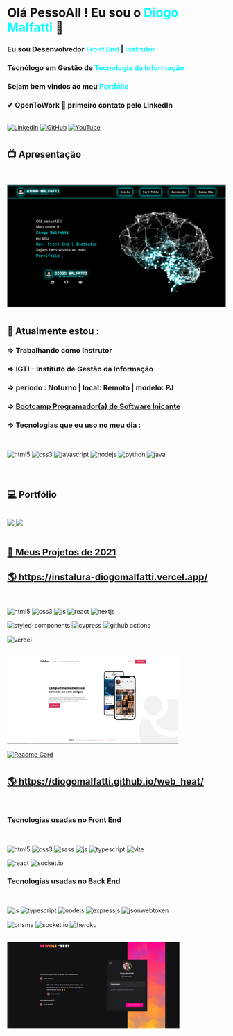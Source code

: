 # Olá PessoAll ! Eu sou o <b><span style="color:#00ffff ">Diogo Malfatti</span></b> 👋

### Eu sou Desenvolvedor <span style="color:#00ffff "><b>Front End</b></span> | <span style ="color: #00ffff "><b>Instrutor</b></span>

### Tecnólogo em Gestão de <span style="color:#00ffff "><b>Tecnologia da Informação</b></span>

### Sejam bem vindos ao meu <span style="color:#00ffff "><b>Portfólio</b></span>

### ✔ OpenToWork 📳 primeiro contato pelo LinkedIn

<br />[![LinkedIn](https://img.shields.io/badge/LinkedIn-0077B5?style=for-the-badge&logo=linkedin&logoColor=white)](https://www.linkedin.com/in/diogomalfatti/)
[![GitHub](https://img.shields.io/badge/GitHub-100000?style=for-the-badge&logo=github&logoColor=white)](https://github.com/DiogoMalfatti)
[![YouTube](https://img.shields.io/badge/YouTube-FF0000?style=for-the-badge&logo=youtube&logoColor=white)](https://www.youtube.com/channel/UCrCyD0WocG8gwz9E2W5QN_A)

#

## 📺 Apresentação

<br/>

[![Watch the video](https://raw.githubusercontent.com/DiogoMalfatti/DiogoMalfatti/main/imagens/homePortifolio1366x75.png)](https://www.youtube.com/watch?v=HbaneIwNZLA&t=6s)

#

## 📌 Atualmente estou :

### => Trabalhando como Instrutor

### => IGTI - Instituto de Gestão da Informação

### => período : Noturno | local: Remoto | modelo: PJ

### => <a href="https://www.igti.com.br/bootcamp/programador-software-iniciante">Bootcamp Programador(a) de Software Inicante</a>

### => Tecnologias que eu uso no meu dia :

<div style="display: inline_block"><br />

  <!-- <img align="center" alt="html5" height="30" width="40"
  src="https://raw.githubusercontent.com/devicons/devicon/master/icons/html5/html5-original.svg" /> -->

<img align="center" alt="html5"
  src="https://img.shields.io/badge/HTML5-E34F26?style=for-the-badge&logo=html5&logoColor=white" />
<img align="center" alt="css3"
  src="https://img.shields.io/badge/CSS3-1572B6?style=for-the-badge&logo=css3&logoColor=white" />
<img align="center" alt="javascript"
  src="https://img.shields.io/badge/JavaScript-F7DF1E?style=for-the-badge&logo=javascript&logoColor=black" />
<img align="center" alt="nodejs"
  src="https://img.shields.io/badge/Node.js-43853D?style=for-the-badge&logo=node.js&logoColor=white" />
<img align="center" alt="python"
  src="https://img.shields.io/badge/Python-14354C?style=for-the-badge&logo=python&logoColor=white" />
<img align="center" alt="java"
  src="https://img.shields.io/badge/Java-ED8B00?style=for-the-badge&logo=java&logoColor=white" />

</div>

<br />

#

## 💻 Portfólio

<br/>

<div>
  <a href="https://github.com/DiogoMalfatti?tab=repositories">

  <img height="180em" src="https://github-readme-stats.vercel.app/api?username=diogoMalfatti&show_icons=true&theme=dracula"/>

  <img height="180em" src="https://github-readme-stats.vercel.app/api/top-langs/?username=diogomalfatti&layout=compact&langs_count=16&theme=dracula"/>
</div>

<br/>

## 📂 Meus Projetos de 2021

<h2>
  <a href="https://instalura-diogomalfatti.vercel.app/"> 🌎 https://instalura-diogomalfatti.vercel.app/</a>
</h2>

<br />

<img align="center" alt="html5"
  src="https://img.shields.io/badge/HTML5-E34F26?style=for-the-badge&logo=html5&logoColor=white" />
<img align="center" alt="css3"
  src="https://img.shields.io/badge/CSS3-1572B6?style=for-the-badge&logo=css3&logoColor=white" />
<img align="center" alt="js"
  src="https://img.shields.io/badge/JavaScript-F7DF1E?style=for-the-badge&logo=javascript&logoColor=black" />
<img align="center" alt="react"
  src="https://img.shields.io/badge/React-20232A?style=for-the-badge&logo=react&logoColor=61DAFB" />
<img align="center" alt="nextjs"
  src="https://img.shields.io/badge/next.js-000000?style=for-the-badge&logo=nextdotjs&logoColor=white" />

<img align="center" alt="styled-components"
  src="https://img.shields.io/badge/styled--components-DB7093?style=for-the-badge&logo=styled-components&logoColor=white" />
<img align="center" alt="cypress"
  src="https://img.shields.io/badge/Cypress-17202C?style=for-the-badge&logo=cypress&logoColor=white" />
<img align="center" alt="github actions"
  src="https://img.shields.io/badge/GitHub_Actions-2088FF?style=for-the-badge&logo=github-actions&logoColor=white" />

<img align="center" alt="vercel"
  src="https://img.shields.io/badge/Vercel-000000?style=for-the-badge&logo=vercel&logoColor=white" />

<br />

<img height="200em" src="https://raw.githubusercontent.com/DiogoMalfatti/DiogoMalfatti/main/imagens/instalura1280.png" />

[![Readme Card](https://github-readme-stats.vercel.app/api/pin/?username=diogomalfatti&repo=instalura)](https://github.com/DiogoMalfatti/instalura)

#

<h2>
  <a href="https://diogomalfatti.github.io/web_heat/"> 🌎 https://diogomalfatti.github.io/web_heat/</a>
</h2>

<br />

### Tecnologias usadas no Front End

<br />

<img align="center" alt="html5"
  src="https://img.shields.io/badge/HTML5-E34F26?style=for-the-badge&logo=html5&logoColor=white" />
<img align="center" alt="css3"
  src="https://img.shields.io/badge/CSS3-1572B6?style=for-the-badge&logo=css3&logoColor=white" />
<img align="center" alt="sass"
  src="https://img.shields.io/badge/Sass-CC6699?style=for-the-badge&logo=sass&logoColor=white" />
<img align="center" alt="js"
  src="https://img.shields.io/badge/JavaScript-F7DF1E?style=for-the-badge&logo=javascript&logoColor=black" />
<img align="center" alt="typescript"
  src="https://img.shields.io/badge/TypeScript-007ACC?style=for-the-badge&logo=typescript&logoColor=white" />
<img align="center" alt="vite"
  src="https://img.shields.io/badge/Vite-B73BFE?style=for-the-badge&logo=vite&logoColor=FFD62E" />

<img align="center" alt="react"
  src="https://img.shields.io/badge/React-20232A?style=for-the-badge&logo=react&logoColor=61DAFB" />
<img align="center" alt="socket.io"
  src="https://img.shields.io/badge/Socket.io-010101?&style=for-the-badge&logo=Socket.io&logoColor=white" />

### Tecnologias usadas no Back End

<br />

<img align="center" alt="js"
  src="https://img.shields.io/badge/JavaScript-F7DF1E?style=for-the-badge&logo=javascript&logoColor=black" />
<img align="center" alt="typescript"
  src="https://img.shields.io/badge/TypeScript-007ACC?style=for-the-badge&logo=typescript&logoColor=white" />
<img align="center" alt="nodejs"
  src="	https://img.shields.io/badge/Node.js-339933?style=for-the-badge&logo=nodedotjs&logoColor=white" />
<img align="center" alt="expressjs"
  src="https://img.shields.io/badge/Express.js-000000?style=for-the-badge&logo=express&logoColor=white" />
<img align="center" alt="jsonwebtoken"
  src="	https://img.shields.io/badge/JWT-000000?style=for-the-badge&logo=JSON%20web%20tokens&logoColor=white" />

<img align="center" alt="prisma"
  src="https://img.shields.io/badge/Prisma-3982CE?style=for-the-badge&logo=Prisma&logoColor=white" />
<img align="center" alt="socket.io"
  src="https://img.shields.io/badge/Socket.io-010101?&style=for-the-badge&logo=Socket.io&logoColor=white" />
<img align="center" alt="heroku"
  src="https://img.shields.io/badge/Heroku-430098?style=for-the-badge&logo=heroku&logoColor=white" />

<br />

<img height="200em" src="https://raw.githubusercontent.com/DiogoMalfatti/DiogoMalfatti/main/imagens/webHeat1280.png" />
